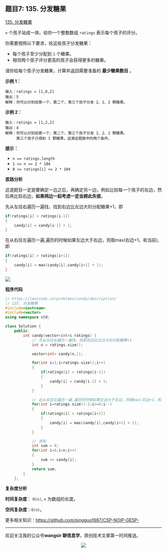 ﻿## 题目7: 135. 分发糖果

[135. 分发糖果](https://leetcode.cn/problems/candy/)

`n` 个孩子站成一排。给你一个整数数组 `ratings` 表示每个孩子的评分。

你需要按照以下要求，给这些孩子分发糖果：

- 每个孩子至少分配到 `1` 个糖果。
- 相邻两个孩子评分更高的孩子会获得更多的糖果。

请你给每个孩子分发糖果，计算并返回需要准备的 **最少糖果数目** 。

 

**示例 1：**

```
输入：ratings = [1,0,2]
输出：5
解释：你可以分别给第一个、第二个、第三个孩子分发 2、1、2 颗糖果。
```

**示例 2：**

```
输入：ratings = [1,2,2]
输出：4
解释：你可以分别给第一个、第二个、第三个孩子分发 1、2、1 颗糖果。
     第三个孩子只得到 1 颗糖果，这满足题面中的两个条件。
```

 

**提示：**

- `n == ratings.length`
- `1 <= n <= 2 * 104`
- `0 <= ratings[i] <= 2 * 104`

**思路分析**

这道题目一定是要确定一边之后，再确定另一边，例如比较每一个孩子的左边，然后再比较右边，**如果两边一起考虑一定会顾此失彼**。

先从左往右遍历一遍找，找到右边比左边大的分配糖果+1，即

```c++
if(ratings[i] > ratings[i-1])
{
    candy[i] = candy[i-1] + 1;
}
```

在从右往左遍历一遍,遍历的时候如果左边大于右边，则取max(右边+1，和当前),即

```c++
if(ratings[i] > ratings[i+1])
{
	candy[i] = max(candy[i],candy[i+1] + 1);
}
```

<img src ="https://cdn.jsdelivr.net/gh/pingguo1987/CSP-NOIP-GESP-/image/pic/贪心/贪心_题目7：135. 分发糖果/image-20250415144106824.png" />

**程序代码**

```c++
// https://leetcode.cn/problems/candy/description/
// 135. 分发糖果
#include<iostream>
#include<vector>
using namespace std;

class Solution {
    public:
        int candy(vector<int>& ratings) {
            // 先从左往右遍历一遍找，找到右边比左边大的分配糖果+1
            int n = ratings.size();

            vector<int> candy(n,1);

            for(int i=1;i<ratings.size();i++)
            {
                if(ratings[i] > ratings[i-1])
                {
                    candy[i] = candy[i-1] + 1;
                }
            }

            // 在从右往左遍历一遍,遍历的时候如果左边大于右边，则取max(右边+1，和当前)
            for(int i=ratings.size()-2;i>=0;i--)
            {
                if(ratings[i] > ratings[i+1])
                {
                    candy[i] = max(candy[i],candy[i+1] + 1);
                }
            }

            // 求和
            int sum = 0;
            for(int i=0;i<n;i++)
            {
                sum += candy[i];
            }
            return sum;
        }
    };
```

**复杂度分析**

**时间复杂度**： `O(n)`, `n` 为数组的长度。

**空间复杂度**：`O(n）`。



更多相关知识：https://github.com/pingguo1987/CSP-NOIP-GESP-

---

欢迎关注我的公众号**wangsir 聊信息学**，原创技术文章第一时间推送。

<center>
    <img src="https://cdn.jsdelivr.net/gh/pingguo1987/CSP-NOIP-GESP-/image/pic/公众号-扫码版.png">
</center>

